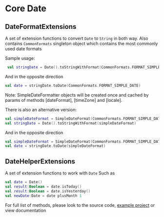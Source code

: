 Core Date
============

DateFormatExtensions
--------------------
A set of extension functions to convert ```Date``` to ```String``` in both way.
Also contains ```CommonFormats``` singleton object which contains the most commonly used date formats

Sample usage:
```kotlin
 val stringDate = Date().toStringWithFormat(CommonFormats.FORMAT_SIMPLE_DATE)
``` 
And in the opposite direction
```kotlin
val date = stringDate.toDate(CommonFormats.FORMAT_SIMPLE_DATE)
```
Note: SimpleDateFormatter objects will be created once and cached by 
params of methods [dateFormat], [timeZone] and [locale]. 

There is also an alternative version:
```kotlin
val simpleDateFormat = SimpleDateFormat(CommonFormats.FORMAT_SIMPLE_DATE, Locale.getDefault())
val stringDate = Date().toStringWithFormat(simpleDateFormat)
``` 
And in the opposite direction
```kotlin
val simpleDateFormat = SimpleDateFormat(CommonFormats.FORMAT_SIMPLE_DATE, Locale.getDefault())
val date = stringDate.toDate(simpleDateFormat)
```



DateHelperExtensions
--------------------
A set of extension functions to work with ```Date```
Such as
```kotlin
val date = Date()
val result:Boolean = date.isToday()
val result:Boolean = date.isYesterday()
val newDate:Date = date plusMonth 1
```
For full list of methods, please look to the source code, [example project](https://github.com/nullgr/app-core/tree/develop/app/src/main/java/com/nullgr/androidcore/date)
or view documentation